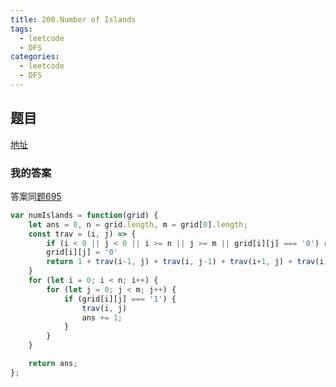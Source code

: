 ```yaml
---
title: 200.Number of Islands
tags:
  - leetcode
  - DFS
categories:
  - leetcode
  - DFS
---
```


## 题目

[地址](https://leetcode.com/problems/number-of-islands/description/)

### 我的答案

答案同[题695](https://leetcode.com/problems/max-area-of-island/description/)

```js
var numIslands = function(grid) {
    let ans = 0, n = grid.length, m = grid[0].length;
    const trav = (i, j) => {
        if (i < 0 || j < 0 || i >= n || j >= m || grid[i][j] === '0') return 0
        grid[i][j] = '0'
        return 1 + trav(i-1, j) + trav(i, j-1) + trav(i+1, j) + trav(i, j+1)
    }
    for (let i = 0; i < n; i++) {
        for (let j = 0; j < m; j++) {
            if (grid[i][j] === '1') {
                trav(i, j)
                ans += 1;
            }
        }
    }

    return ans;
};
```
